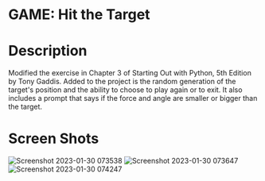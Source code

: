 # GAME: Hit the Target
# Description 
Modified the exercise in Chapter 3 of Starting Out with Python, 5th Edition by Tony Gaddis. 
Added to the project is the random generation of the target's position and the ability to choose to play again or to exit.
It also includes a prompt that says if the force and angle are smaller or bigger than the target.
# Screen Shots
![Screenshot 2023-01-30 073538](https://user-images.githubusercontent.com/105762453/215508852-ad2600a0-c2ee-40f8-859c-ce997f24f2e2.png)
![Screenshot 2023-01-30 073647](https://user-images.githubusercontent.com/105762453/215508865-1510a965-767d-470a-84a3-fa2df151f928.png)
![Screenshot 2023-01-30 074247](https://user-images.githubusercontent.com/105762453/215508871-66cbfea0-3f78-4577-924b-55579f622a4f.png)
